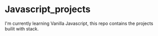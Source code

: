# Javascript_projects
I'm currently learning Vanilla Javascript, this repo contains the projects builit with stack.
